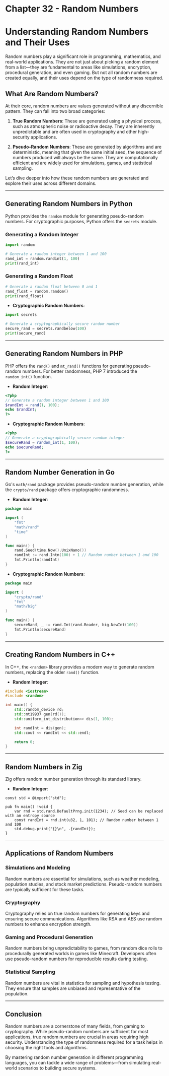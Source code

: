# Chapter 32 - Random Numbers

# Understanding Random Numbers and Their Uses

Random numbers play a significant role in programming, mathematics, and real-world applications. They are not just about picking a random element from a list—they are fundamental to areas like simulations, encryption, procedural generation, and even gaming. But not all random numbers are created equally, and their uses depend on the type of randomness required.

## What Are Random Numbers?

At their core, random numbers are values generated without any discernible pattern. They can fall into two broad categories:

1. **True Random Numbers**: These are generated using a physical process, such as atmospheric noise or radioactive decay. They are inherently unpredictable and are often used in cryptography and other high-security applications.

2. **Pseudo-Random Numbers**: These are generated by algorithms and are deterministic, meaning that given the same initial seed, the sequence of numbers produced will always be the same. They are computationally efficient and are widely used for simulations, games, and statistical sampling.

Let’s dive deeper into how these random numbers are generated and explore their uses across different domains.

---

## Generating Random Numbers in Python

Python provides the `random` module for generating pseudo-random numbers. For cryptographic purposes, Python offers the `secrets` module.

### Generating a Random Integer
```python
import random

# Generate a random integer between 1 and 100
rand_int = random.randint(1, 100)
print(rand_int)
```

### Generating a Random Float
```python
# Generate a random float between 0 and 1
rand_float = random.random()
print(rand_float)
```

- **Cryptographic Random Numbers**:
```python
import secrets

# Generate a cryptographically secure random number
secure_rand = secrets.randbelow(100)
print(secure_rand)
```

---

## Generating Random Numbers in PHP

PHP offers the `rand()` and `mt_rand()` functions for generating pseudo-random numbers. For better randomness, PHP 7 introduced the `random_int()` function.

- **Random Integer**:
```php
<?php
// Generate a random integer between 1 and 100
$randInt = rand(1, 100);
echo $randInt;
?>
```

- **Cryptographic Random Numbers**:
```php
<?php
// Generate a cryptographically secure random integer
$secureRand = random_int(1, 100);
echo $secureRand;
?>
```

---

## Random Number Generation in Go

Go's `math/rand` package provides pseudo-random number generation, while the `crypto/rand` package offers cryptographic randomness.

- **Random Integer**:
```go
package main

import (
	"fmt"
	"math/rand"
	"time"
)

func main() {
	rand.Seed(time.Now().UnixNano())
	randInt := rand.Intn(100) + 1 // Random number between 1 and 100
	fmt.Println(randInt)
}
```

- **Cryptographic Random Numbers**:
```go
package main

import (
	"crypto/rand"
	"fmt"
	"math/big"
)

func main() {
	secureRand, _ := rand.Int(rand.Reader, big.NewInt(100))
	fmt.Println(secureRand)
}
```

---

## Creating Random Numbers in C++

In C++, the `<random>` library provides a modern way to generate random numbers, replacing the older `rand()` function.

- **Random Integer**:
```cpp
#include <iostream>
#include <random>

int main() {
    std::random_device rd;
    std::mt19937 gen(rd());
    std::uniform_int_distribution<> dis(1, 100);

    int randInt = dis(gen);
    std::cout << randInt << std::endl;

    return 0;
}
```

---

## Random Numbers in Zig

Zig offers random number generation through its standard library.

- **Random Integer**:
```zig
const std = @import("std");

pub fn main() !void {
    var rnd = std.rand.DefaultPrng.init(1234); // Seed can be replaced with an entropy source
    const randInt = rnd.int(u32, 1, 101); // Random number between 1 and 100
    std.debug.print("{}\n", .{randInt});
}
```

---

## Applications of Random Numbers

### Simulations and Modeling
Random numbers are essential for simulations, such as weather modeling, population studies, and stock market predictions. Pseudo-random numbers are typically sufficient for these tasks.

### Cryptography
Cryptography relies on true random numbers for generating keys and ensuring secure communications. Algorithms like RSA and AES use random numbers to enhance encryption strength.

### Gaming and Procedural Generation
Random numbers bring unpredictability to games, from random dice rolls to procedurally generated worlds in games like Minecraft. Developers often use pseudo-random numbers for reproducible results during testing.

### Statistical Sampling
Random numbers are vital in statistics for sampling and hypothesis testing. They ensure that samples are unbiased and representative of the population.

---

## Conclusion

Random numbers are a cornerstone of many fields, from gaming to cryptography. While pseudo-random numbers are sufficient for most applications, true random numbers are crucial in areas requiring high security. Understanding the type of randomness required for a task helps in choosing the right tools and algorithms.

By mastering random number generation in different programming languages, you can tackle a wide range of problems—from simulating real-world scenarios to building secure systems.